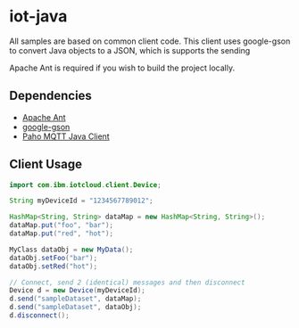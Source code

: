 iot-java
========

All samples are based on common client code.  This client uses google-gson to convert Java objects to a
JSON, which is supports the sending 

Apache Ant is required if you wish to build the project locally.
 
Dependencies
------------
* [Apache Ant](http://ant.apache.org/)
* [google-gson](https://code.google.com/p/google-gson/)
* [Paho MQTT Java Client](http://git.eclipse.org/c/paho/org.eclipse.paho.mqtt.java.git/)


Client Usage
------------
```java
import com.ibm.iotcloud.client.Device;

String myDeviceId = "1234567789012";

HashMap<String, String> dataMap = new HashMap<String, String>();
dataMap.put("foo", "bar");
dataMap.put("red", "hot");

MyClass dataObj = new MyData();
dataObj.setFoo("bar");
dataObj.setRed("hot");

// Connect, send 2 (identical) messages and then disconnect
Device d = new Device(myDeviceId);
d.send("sampleDataset", dataMap);
d.send("sampleDataset", dataObj);
d.disconnect();
```
